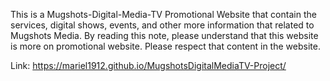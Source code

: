 This is a Mugshots-Digital-Media-TV Promotional Website that contain the services, digital shows, events, and other more information that related to Mugshots Media. 
By reading this note, please understand that this website is more on promotional website.
Please respect that content in the website.

Link: https://mariel1912.github.io/MugshotsDigitalMediaTV-Project/

